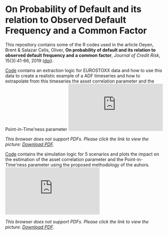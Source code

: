 # On Probability of Default and its relation to Observed Default Frequency and a Common Factor

This repository contains some of the R codes used in the article Oeyen, Brent & Salazar Celis, Oliver, **On probability of default and its relation to observed default frequency and a common factor**, *Journal of Credit Risk*, 15(3):41-66, 2019 ([doi](https://doi.org/10.21314/JCR.2019.253)).

[Code](https://github.com/BrentOeyen-CA/PD_Calibration/tree/main/Codes/Eurostox_example.R) contains an extraction logic for EUROSTOXX data and how to use this data to create a realistic example of a ADF timeseries and how to extrapolate from this timeseries the asset correlation parameter and the Point-in-Time'ness parameter
<object data="https://github.com/BrentOeyen-CA/PD_Calibration/tree/main/Figures/Eurostox.pdf" type="application/pdf" width="700px" height="700px">
    <embed src="https://github.com/BrentOeyen-CA/PD_Calibration/tree/main/Figures/Eurostox.pdf">
        <i><p>This browser does not support PDFs. Please click the link to view the picture: <a href="https://github.com/BrentOeyen-CA/PD_Calibration/tree/main/Figures/Eurostox.pdf">Download PDF</a>.</p></i>
    </embed>
</object>

[Code](https://github.com/BrentOeyen-CA/PD_Calibration/tree/main/Codes/Simulation.R) contains the simulation logic for 5 scenarios and plots the impact on the estimation of the asset correlation parameter and the Point-in-Time'ness parameter using the proposed methodology of the auhors.
<object data="https://github.com/BrentOeyen-CA/PD_Calibration/tree/main/Figures/ADF.pdf" type="application/pdf" width="700px" height="700px">
    <embed src="https://github.com/BrentOeyen-CA/PD_Calibration/tree/main/Figures/ADF.pdf">
        <i><p>This browser does not support PDFs. Please click the link to view the picture: <a href="https://github.com/BrentOeyen-CA/PD_Calibration/tree/main/Figures/ADF.pdf">Download PDF</a>.</p></i>
    </embed>
</object>
